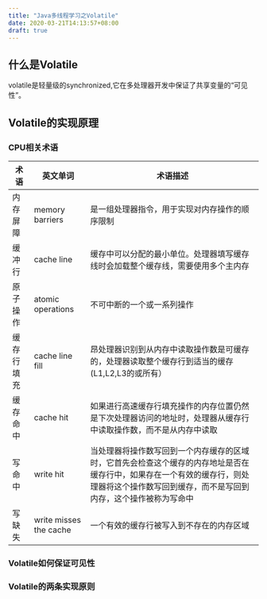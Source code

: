 ```yaml
---
title: "Java多线程学习之Volatile"
date: 2020-03-21T14:13:57+08:00
draft: true
---
```


## 什么是Volatile

volatile是轻量级的synchronized,它在多处理器开发中保证了共享变量的“可见性”。

## Volatile的实现原理

### CPU相关术语
| 术语     | 英文单词           | 术语描述                                                                                                                                                                               |
| ---------- | ---------------------- | ------------------------------------------------------------------------------------------------------------------------------------------------------------------------------------------ |
| 内存屏障 | memory barriers        | 是一组处理器指令，用于实现对内存操作的顺序限制                                                                                                                      |
| 缓冲行  | cache line             | 缓存中可以分配的最小单位。处理器填写缓存线时会加载整个缓存线，需要使用多个主内存                                                                   |
| 原子操作 | atomic operations      | 不可中断的一个或一系列操作                                                                                                                                                    |
| 缓存行填充 | cache line fill        | 昂处理器识别到从内存中读取操作数是可缓存的，处理器读取整个缓存行到适当的缓存(L1,L2,L3的或所有）                                                 |
| 缓存命中 | cache hit              | 如果进行高速缓存行填充操作的内存位置仍然是下次处理器访问的地址时，处理器从缓存行中读取操作数，而不是从内存中读取                   |
| 写命中  | write hit              | 当处理器将操作数写回到一个内存缓存的区域时，它首先会检查这个缓存的内存地址是否在缓存行中，如果存在一个有效的缓存行，则处理器将这个操作数写回到缓存，而不是写回到内存，这个操作被称为写命中 |
| 写缺失  | write misses the cache | 一个有效的缓存行被写入到不存在的内存区域  
### Volatile如何保证可见性

### Volatile的两条实现原则


